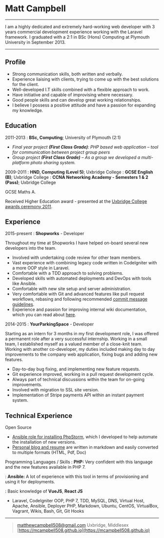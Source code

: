 Matt Campbell
============

----

>>>
I am a highly dedicated and extremely hard-working web developer with 3 years commercial development experience
working with the Laravel framework. I graduated with a 2:1 in BSc (Hons) Computing at Plymouth University in September 2013.
>>>

----

Profile
-------
- Strong communication skills, both written and verbally.
- Experience liaising with clients, trying to come up with the best solutions for the client.
- Well-developed I.T skills combined with a flexible approach to work.
- Have initiative and capable of improvising where necessary.
- Good people skills and can develop great working relationships.
- I believe I possess a positive attitude and have a passion for expanding my knowledge.

Education
---------

2011-2013
:   **BSc, Computing**; University of Plymouth (2:1)

- *Final year project **(First Class Grade)**: PHP based web application – tool for communication between project group peers*
- *Group project **(First Class Grade)** – As a group we developed a multi-platform photo sharing system.*

2009-2011
:   **HND, Computing (Level 5)**; Uxbridge College
:   **GCSE English (B)**; Uxbridge College
:   **CCNA Networking Academy - Semesters 1 & 2 (Pass)**; Uxbridge College

GCSE Maths A.

Received Higher Education award - presented at the [Uxbridge College awards ceremony 2011](http://www.uxbridge.ac.uk/college-news-a-events/414-september-2011/3396-annual-awards-winners-honoured-by-the-apprentices-melody-hossaini.html).

Experience
----------

2015-present
: **Shopworks** - Developer

Throughout my time at Shopworks I have helped on-board several new developers into the team.

- Involved with undertaking code review for other team members.
- Vast experience with combining legacy code written in CodeIgniter with a more OOP style in Laravel.
- Comfortable with a TDD approach to solving problems.
- Developed skills with automated deployments and DevOps with tools like Ansible.
- Comfortable with new site setup and server administration.
- Very comfortable with Git and advanced features like pull request workflows, rebasing and following recommended [commit message guidelines](https://chris.beams.io/posts/git-commit/).
- Experience and passion for improving internal wiki documentation, which you can read about [here](https://mcampbell508.github.io/2017/12/17/recommended-documentation-for-a-web-team/).

2014-2015
: **YourParkingSpace** - Developer

Starting as an intern for 3 months in my first development role, I was offered a permanent role after a very successful internship.
Working in a small team, I established myself as a valued member of a close-knit team. Working with another co-developer, my duties included making day to day
improvements to the company web application, fixing bugs and adding new features.

- Day-to-day bug fixing, and implementing new feature requests.
- Git experience improved, working in a pull request development cycle.
- Always part of technical discussions within the team for on-going improvements.
- Involved with migration to SSL site version.
- Implementation of Stripe payments API within an instant payment system.

Technical Experience
--------------------

Open Source

- [Ansible role for installing PhpStorm](https://github.com/mcampbell508/ansible-phpstorm), which I developed to help automate the installation of new versions.
- [Personal blog and resume](https://github.com/mcampbell508/mcampbell508.github.io) are written in markdown and easily converted to multiple formats (HTML, Pdf, Doc)

Programming Languages / Skills
:   **PHP:** Very confident with this language and the new features available in PHP 7.

:   **Ansible:** A lot of experience with this tool in terms of provisioning and using it for deployments.

:   Basic knowledge of **VueJS**, **React JS**

- Laravel, CodeIgniter OOP, PHP 7, TDD, MySQL, DNS, Virtual Host, Apache, Ansible, Deployer PHP, Markdown, Ubuntu, CentOS, VirtualBox, Vagrant, Wikis, Bash, Git, Git Hooks

----

> <matthewcampbell508@gmail.com>
> Uxbridge, Middlesex \
> [https://mcampbell508.github.io](https://mcampbell508.github.io)
